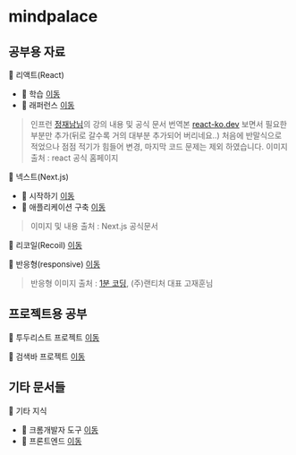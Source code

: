 # mindpalace

## 공부용 자료

📂 리액트(React) 
- 📂 학습 [이동](./리액트(React)/학습/README.md)  
- 📂 래퍼런스 [이동](./리액트(React)/래퍼런스/README.md)

> 인프런 [정재남님](https://www.inflearn.com/users/46840/@jaenam)의 강의 내용 및 공식 문서 번역본 [react-ko.dev](https://react-ko.dev/)
> 보면서 필요한 부분만 추가(뒤로 갈수록 거의 대부분 추가되어 버리네요..) 처음에 반말식으로 적었으나 점점 적기가 힘들어 변경, 마지막 코드 문제는 제외 하였습니다.
> 이미지 출처 : react 공식 홈페이지

📂 넥스트(Next.js)
 - 📂 시작하기 [이동](./넥스트(Nextjs)/시작하기/000-GettingStarted.md)
 - 📂 애플리케이션 구축 [이동](./넥스트(Nextjs)/애플리케이션구축/000-BuildingYourApplication.md)

> 이미지 및 내용 출처 : Next.js 공식문서

📂 리코일(Recoil) [이동](./%EB%A6%AC%EC%BD%94%EC%9D%BC(Recoil)/00-%EC%A0%84%EC%97%AD%EC%83%81%ED%83%9C%EA%B4%80%EB%A6%AC%20Recoil.md)  

📂 반응형(responsive) [이동](./%EB%B0%98%EC%9D%91%ED%98%95(responsive)/000-반응형%20웹페이지%20공부자료%20.md)  

> 반응형 이미지 출처 : [1분 코딩](https://www.youtube.com/@studiomeal), (주)랜티처 대표 고재훈님


## 프로젝트용 공부

📂 투두리스트 프로젝트 [이동](./%ED%88%AC%EB%91%90%EB%A6%AC%EC%8A%A4%ED%8A%B8%20%ED%94%84%EB%A1%9C%EC%A0%9D%ED%8A%B8/01-React%20ts%20Vite%20test%20%EC%84%A4%EC%A0%95(Vitest%20React%20Testing%20Library).md)  

📂 검색바 프로젝트 [이동](./%EA%B2%80%EC%83%89%EB%B0%94%20%ED%94%84%EB%A1%9C%EC%A0%9D%ED%8A%B8/00-%EC%BD%94%EB%93%9C%EC%88%98%EC%A0%95%ED%95%98%EA%B8%B0%20%EC%A0%9C1%ED%8E%B8(%ED%81%AC%EB%A1%A4%EB%A7%81).md)  

## 기타 문서들

📂 기타 지식  
- 📂 크롬개발자 도구 [이동](./%EA%B8%B0%ED%83%80%20%EC%A7%80%EC%8B%9D/%ED%81%AC%EB%A1%AC%EA%B0%9C%EB%B0%9C%EC%9E%90%20%EB%8F%84%EA%B5%AC/01-%ED%81%AC%EB%A1%AC%EA%B0%9C%EB%B0%9C%EC%9E%90%EB%8F%84%EA%B5%AC.md)  
- 📂 프론트엔드 [이동](./%EA%B8%B0%ED%83%80%20%EC%A7%80%EC%8B%9D/%ED%94%84%EB%A1%A0%ED%8A%B8%EC%97%94%EB%93%9C/01-Javascript%20%EA%B8%B0%EB%B3%B8.md)  

